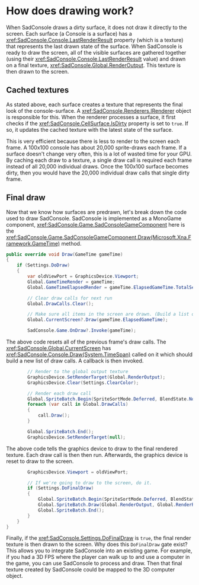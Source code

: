 # How does drawing work?

When SadConsole draws a dirty surface, it does not draw it directly to the screen. Each surface (a Console is a surface) has a <xref:SadConsole.Console.LastRenderResult> property (which is a texture) that represents the last drawn state of the surface. When SadConsole is ready to draw the screen, all of the visible surfaces are gathered together (using their <xref:SadConsole.Console.LastRenderResult> value) and drawn on a final texture, <xref:SadConsole.Global.RenderOutput>. This texture is then drawn to the screen.

## Cached textures

As stated above, each surface creates a texture that represents the final look of the console-surface. A <xref:SadConsole.Renderers.IRenderer> object is responsible for this. When the renderer processes a surface, it first checks if the <xref:SadConsole.CellSurface.IsDirty> property is set to `true`. If so, it updates the cached texture with the latest state of the surface.

This is very efficient because there is less to render to the screen each frame. A 100x100 console has about 20,000 sprite-draws each frame. If a surface doesn't change very often, this is a lot of wasted time for your GPU. By caching each draw to a texture, a single draw call is required each frame instead of all 20,000 individual draws. Once the 100x100 surface becomes dirty, then you would have the 20,000 individual draw calls that single dirty frame.

## Final draw

Now that we know how surfaces are predrawn, let's break down the code used to draw SadConsole. SadConsole is implemented as a MonoGame component, <xref:SadConsole.Game.SadConsoleGameComponent> here is the <xref:SadConsole.Game.SadConsoleGameComponent.Draw(Microsoft.Xna.Framework.GameTime)> method.

```csharp
public override void Draw(GameTime gameTime)
{
    if (Settings.DoDraw)
    {
        var oldViewPort = GraphicsDevice.Viewport;
        Global.GameTimeRender = gameTime;
        Global.GameTimeElapsedRender = gameTime.ElapsedGameTime.TotalSeconds;

        // Clear draw calls for next run
        Global.DrawCalls.Clear();

        // Make sure all items in the screen are drawn. (Build a list of draw calls)
        Global.CurrentScreen?.Draw(gameTime.ElapsedGameTime);

        SadConsole.Game.OnDraw?.Invoke(gameTime);
```

The above code resets all of the previous frame's draw calls. The <xref:SadConsole.Global.CurrentScreen> has <xref:SadConsole.Console.Draw(System.TimeSpan)> called on it which should build a new list of draw calls. A callback is then invoked.

```csharp
        // Render to the global output texture
        GraphicsDevice.SetRenderTarget(Global.RenderOutput);
        GraphicsDevice.Clear(Settings.ClearColor);

        // Render each draw call
        Global.SpriteBatch.Begin(SpriteSortMode.Deferred, BlendState.NonPremultiplied, SamplerState.PointClamp, DepthStencilState.DepthRead, RasterizerState.CullNone);
        foreach (var call in Global.DrawCalls)
        {
            call.Draw();
        }

        Global.SpriteBatch.End();
        GraphicsDevice.SetRenderTarget(null);
```

The above code tells the graphics device to draw to the final rendered texture. Each draw call is then then run. Afterwards, the graphics device is reset to draw to the screen.

```csharp
        GraphicsDevice.Viewport = oldViewPort;

        // If we're going to draw to the screen, do it.
        if (Settings.DoFinalDraw)
        {
            Global.SpriteBatch.Begin(SpriteSortMode.Deferred, BlendState.NonPremultiplied, SamplerState.PointClamp, DepthStencilState.DepthRead, RasterizerState.CullNone);
            Global.SpriteBatch.Draw(Global.RenderOutput, Global.RenderRect, Color.White);
            Global.SpriteBatch.End();
        }
    }
}
```

Finally, if the <xref:SadConsole.Settings.DoFinalDraw> is `true`, the final render texture is then drawn to the screen. Why does this `DoFinalDraw` gate exist? This allows you to integrate SadConsole into an existing game. For example, if you had a 3D FPS where the player can walk up to and use a computer in the game, you can use SadConsole to process and draw. Then that final texture created by SadConsole could be mapped to the 3D computer object.